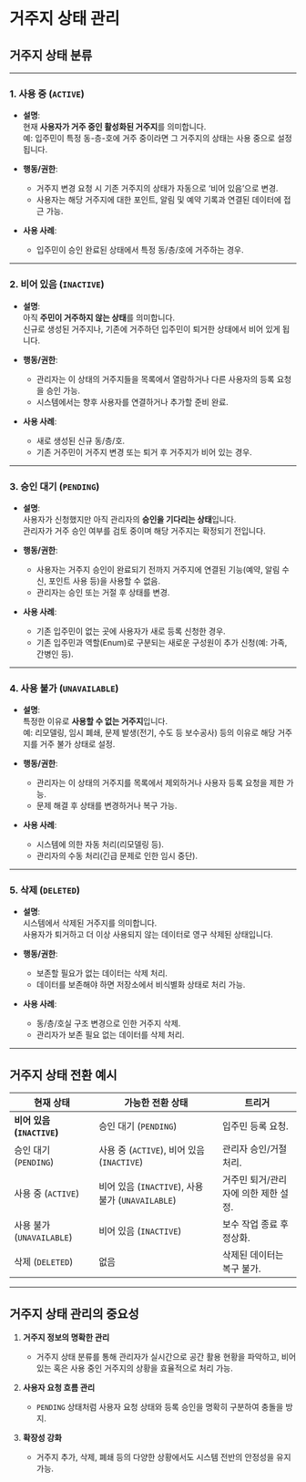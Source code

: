 # 거주지 상태 관리

## 거주지 상태 분류

---

### 1. 사용 중 (`ACTIVE`)
- **설명**:  
  현재 **사용자가 거주 중인 활성화된 거주지**를 의미합니다.  
  예: 입주민이 특정 동-층-호에 거주 중이라면 그 거주지의 상태는 사용 중으로 설정됩니다.

- **행동/권한**:
    - 거주지 변경 요청 시 기존 거주지의 상태가 자동으로 ‘비어 있음’으로 변경.
    - 사용자는 해당 거주지에 대한 포인트, 알림 및 예약 기록과 연결된 데이터에 접근 가능.

- **사용 사례**:
    - 입주민이 승인 완료된 상태에서 특정 동/층/호에 거주하는 경우.

---

### 2. 비어 있음 (`INACTIVE`)
- **설명**:  
  아직 **주민이 거주하지 않는 상태**를 의미합니다.  
  신규로 생성된 거주지나, 기존에 거주하던 입주민이 퇴거한 상태에서 비어 있게 됩니다.

- **행동/권한**:
    - 관리자는 이 상태의 거주지들을 목록에서 열람하거나 다른 사용자의 등록 요청을 승인 가능.
    - 시스템에서는 향후 사용자를 연결하거나 추가할 준비 완료.

- **사용 사례**:
    - 새로 생성된 신규 동/층/호.
    - 기존 거주민이 거주지 변경 또는 퇴거 후 거주지가 비어 있는 경우.

---

### 3. 승인 대기 (`PENDING`)
- **설명**:  
  사용자가 신청했지만 아직 관리자의 **승인을 기다리는 상태**입니다.  
  관리자가 거주 승인 여부를 검토 중이며 해당 거주지는 확정되기 전입니다.

- **행동/권한**:
    - 사용자는 거주지 승인이 완료되기 전까지 거주지에 연결된 기능(예약, 알림 수신, 포인트 사용 등)을 사용할 수 없음.
    - 관리자는 승인 또는 거절 후 상태를 변경.

- **사용 사례**:
    - 기존 입주민이 없는 곳에 사용자가 새로 등록 신청한 경우.
    - 기존 입주민과 역할(Enum)로 구분되는 새로운 구성원이 추가 신청(예: 가족, 간병인 등).

---

### 4. 사용 불가 (`UNAVAILABLE`)
- **설명**:  
  특정한 이유로 **사용할 수 없는 거주지**입니다.  
  예: 리모델링, 임시 폐쇄, 문제 발생(전기, 수도 등 보수공사) 등의 이유로 해당 거주지를 거주 불가 상태로 설정.

- **행동/권한**:
    - 관리자는 이 상태의 거주지를 목록에서 제외하거나 사용자 등록 요청을 제한 가능.
    - 문제 해결 후 상태를 변경하거나 복구 가능.

- **사용 사례**:
    - 시스템에 의한 자동 처리(리모델링 등).
    - 관리자의 수동 처리(긴급 문제로 인한 임시 중단).

---

### 5. 삭제 (`DELETED`)
- **설명**:  
  시스템에서 삭제된 거주지를 의미합니다.  
  사용자가 퇴거하고 더 이상 사용되지 않는 데이터로 영구 삭제된 상태입니다.

- **행동/권한**:
    - 보존할 필요가 없는 데이터는 삭제 처리.
    - 데이터를 보존해야 하면 저장소에서 비식별화 상태로 처리 가능.

- **사용 사례**:
    - 동/층/호실 구조 변경으로 인한 거주지 삭제.
    - 관리자가 보존 필요 없는 데이터를 삭제 처리.

---

## 거주지 상태 전환 예시

| **현재 상태**         | **가능한 전환 상태**                   | **트리거**                                   |
|----------------------|-----------------------------------|---------------------------------------|
| **비어 있음 (`INACTIVE`)** | 승인 대기 (`PENDING`)               | 입주민 등록 요청.                             |
| 승인 대기 (`PENDING`)     | 사용 중 (`ACTIVE`), 비어 있음 (`INACTIVE`) | 관리자 승인/거절 처리.                        |
| 사용 중 (`ACTIVE`)        | 비어 있음 (`INACTIVE`), 사용 불가 (`UNAVAILABLE`) | 거주민 퇴거/관리자에 의한 제한 설정.                |
| 사용 불가 (`UNAVAILABLE`) | 비어 있음 (`INACTIVE`)               | 보수 작업 종료 후 정상화.                        |
| 삭제 (`DELETED`)         | 없음                              | 삭제된 데이터는 복구 불가.                          |

---

## 거주지 상태 관리의 중요성

1. **거주지 정보의 명확한 관리**
    - 거주지 상태 분류를 통해 관리자가 실시간으로 공간 활용 현황을 파악하고, 비어 있는 혹은 사용 중인 거주지의 상황을 효율적으로 처리 가능.

2. **사용자 요청 흐름 관리**
    - `PENDING` 상태처럼 사용자 요청 상태와 등록 승인을 명확히 구분하여 충돌을 방지.

3. **확장성 강화**
    - 거주지 추가, 삭제, 폐쇄 등의 다양한 상황에서도 시스템 전반의 안정성을 유지 가능.